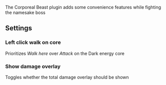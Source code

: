 The Corporeal Beast plugin adds some convenience features while fighting the namesake boss

## Settings

### Left click walk on core

Prioritizes *Walk here* over *Attack* on the Dark energy core

### Show damage overlay

Toggles whether the total damage overlay should be shown